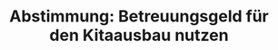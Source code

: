 ---
abstimmung:
  abstimmung: 1
  bundestagssitzung: 133
  legislaturperiode: 18
categories:
- Finanzen
- Familie
data:
- title: Abstimmungsergebnis 20151105_1-data.pdf
  url: /res/abstimmungsliste/20151105_1-data.pdf
- title: Abstimmungsergebnis 20151105_1_xls-data.csv
  url: /res/abstimmungsliste/analyses/20151105_1_xls-data.csv
documents:
- local: /res/abstimmungsdaten/018-133-01/1806041.pdf
  title: Drucksache 18/06041.pdf
  url: http://dip21.bundestag.de/dip21/btd/18/060/1806041.pdf
- local: /res/abstimmungsdaten/018-133-01/1806200.pdf
  title: Drucksache 18/06200.pdf
  url: http://dip21.bundestag.de/dip21/btd/18/062/1806200.pdf
ergebnis:
  cdu/csu:
    enthaltung: 0
    gesamt: 310
    ja: 291
    nein: 0
    nichtabgegeben: 19
    ungueltig: 0
  die.linke:
    enthaltung: 0
    gesamt: 64
    ja: 0
    nein: 60
    nichtabgegeben: 4
    ungueltig: 0
  file: 20151105_1_xls-data.csv
  gruenen:
    enthaltung: 56
    gesamt: 63
    ja: 0
    nein: 0
    nichtabgegeben: 7
    ungueltig: 0
  spd:
    enthaltung: 0
    gesamt: 193
    ja: 170
    nein: 0
    nichtabgegeben: 23
    ungueltig: 0
layout: abstimmung
links:
- title: https://www.bundestag.de/parlament/plenum/abstimmung/abstimmung?id=368
  url: https://www.bundestag.de/parlament/plenum/abstimmung/abstimmung?id=368
preview: "Deutscher Bundestag\n\n133. Sitzung des Deutschen Bundestages\nam Donnerstag,\
  \ 5.November 2015\n\nEndg\xFCltiges Ergebnis der Namentlichen Abstimmung Nr. 1\n\
  \nBeschlussempfehlung des Ausschusses f\xFCr Familie, Senioren, Frauen und Jugend\
  \ (13.\nAusschuss)\nzu dem Antrag der Abgeordneten Norbert M\xFCller (Potsdam),\
  \ Sigrid Hupach, Nicole Gohlke,\nweiterer Abgeordneter und der Fraktion DIE LINKE.\n\
  Betreuungsgeld f\xFCr den Kitaausbau nutzen\nDrucksache 18/6041 und 6200\n\nAbgegebene\
  \ Stimmen insgesamt:\n\n577\n\nNicht abgegebene Stimmen:\nJa-Stimmen:\n\n53\n461\n\
  \nNein-Stimmen:\n\n60\n\nEnthaltungen:\n\n56\n\nUng\xFCltige:\n\nBerlin, den 05.11.2015\n\
  \n0\n\nBeginn: 17:06\nEnde: 17:09\n"
tags:
- Familie
- Kinder
- Betreuungsgeld
- Kita
title: "Abstimmung: Betreuungsgeld f\xFCr den Kitaausbau nutzen"
---